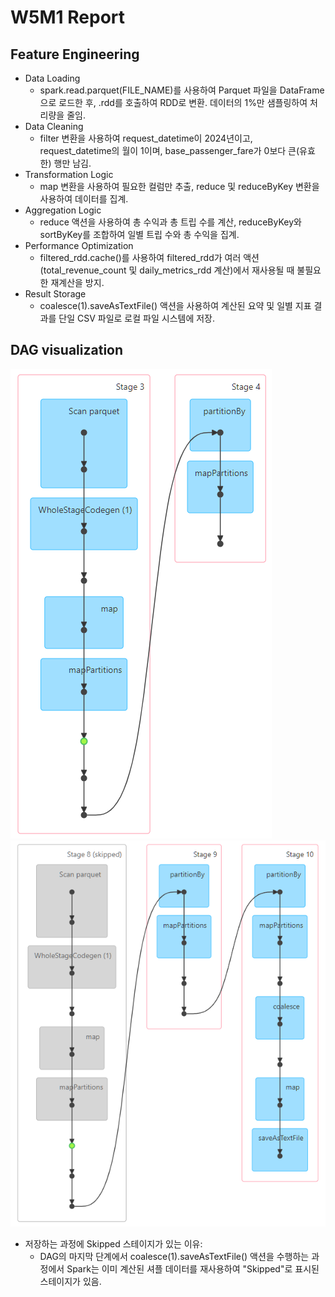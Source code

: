 # W5M1 Report

## Feature Engineering

- Data Loading
  - spark.read.parquet(FILE_NAME)를 사용하여 Parquet 파일을 DataFrame으로 로드한 후, .rdd를 호출하여 RDD로 변환. 데이터의 1%만 샘플링하여 처리량을 줄임.
- Data Cleaning
  - filter 변환을 사용하여 request_datetime이 2024년이고, request_datetime의 월이 1이며, base_passenger_fare가 0보다 큰(유효한) 행만 남김.
- Transformation Logic
  - map 변환을 사용하여 필요한 컬럼만 추출, reduce 및 reduceByKey 변환을 사용하여 데이터를 집계.
- Aggregation Logic
  - reduce 액션을 사용하여 총 수익과 총 트립 수를 계산, reduceByKey와 sortByKey를 조합하여 일별 트립 수와 총 수익을 집계.
- Performance Optimization
  - filtered_rdd.cache()를 사용하여 filtered_rdd가 여러 액션(total_revenue_count 및 daily_metrics_rdd 계산)에서 재사용될 때 불필요한 재계산을 방지.
- Result Storage
  - coalesce(1).saveAsTextFile() 액션을 사용하여 계산된 요약 및 일별 지표 결과를 단일 CSV 파일로 로컬 파일 시스템에 저장.

## DAG visualization

![DAG visualization1](./dag.png)        ![DAG visualization2](./dag2.png)

- 저장하는 과정에 Skipped 스테이지가 있는 이유:
  - DAG의 마지막 단계에서 coalesce(1).saveAsTextFile() 액션을 수행하는 과정에서 Spark는 이미 계산된 셔플 데이터를 재사용하여 "Skipped"로 표시된 스테이지가 있음.
